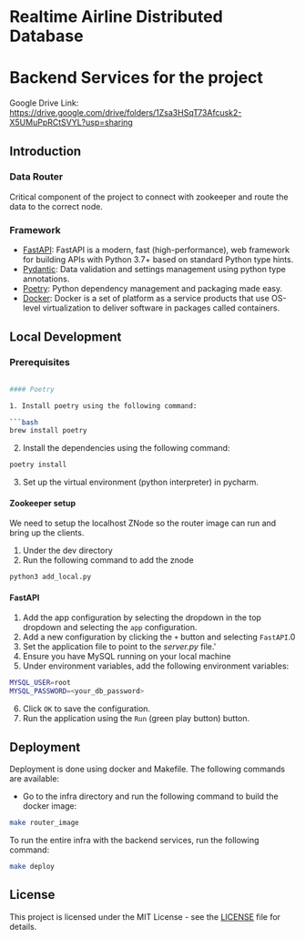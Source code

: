 # Realtime Airline Distributed Database
# Backend Services for the project

Google Drive Link: https://drive.google.com/drive/folders/1Zsa3HSqT73Afcusk2-X5UMuPpRCtSVYL?usp=sharing
## Introduction

### Data Router

Critical component of the project to connect with zookeeper and route the data to the correct node.

### Framework

- [FastAPI](https://fastapi.tiangolo.com/): FastAPI is a modern, fast (high-performance), web framework for building
  APIs with Python 3.7+ based on standard Python type hints.
- [Pydantic](https://pydantic-docs.helpmanual.io/): Data validation and settings management using python type
  annotations.
- [Poetry](https://python-poetry.org/): Python dependency management and packaging made easy.
- [Docker](https://www.docker.com/): Docker is a set of platform as a service products that use OS-level virtualization
  to deliver software in packages called containers.

## Local Development

### Prerequisites

```bash

#### Poetry

1. Install poetry using the following command:

```bash
brew install poetry
```

2. Install the dependencies using the following command:

```bash
poetry install
```

3. Set up the virtual environment (python interpreter) in pycharm.

#### Zookeeper setup

We need to setup the localhost ZNode so the router image can run and bring up the clients.

1. Under the dev directory
2. Run the following command to add the znode

```bash
python3 add_local.py
```

#### FastAPI

1. Add the app configuration by selecting the dropdown in the top dropdown and selecting the `app` configuration.
2. Add a new configuration by clicking the `+` button and selecting `FastAPI`.0
3. Set the application file to point to the *server.py* file.'
4. Ensure you have MySQL running on your local machine
5. Under environment variables, add the following environment variables:

```bash
MYSQL_USER=root
MYSQL_PASSWORD=<your_db_password>
```

6. Click `OK` to save the configuration.
7. Run the application using the `Run` (green play button) button.

## Deployment

Deployment is done using docker and Makefile. The following commands are available:

- Go to the infra directory and run the following command to build the docker image:

```bash
make router_image
```

To run the entire infra with the backend services, run the following command:

```bash
make deploy
```

## License

This project is licensed under the MIT License - see the [LICENSE](LICENSE) file for details.
